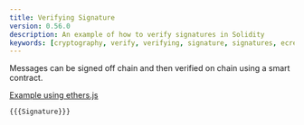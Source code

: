 ```yaml
---
title: Verifying Signature
version: 0.56.0
description: An example of how to verify signatures in Solidity
keywords: [cryptography, verify, verifying, signature, signatures, ecrecover]
---
```


Messages can be signed off chain and then verified on chain using a smart contract.

[Example using ethers.js](https://github.com/t4sk/hello-erc20-permit/blob/main/test/verify-signature.js)

```solidity
{{{Signature}}}
```
